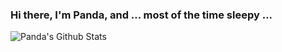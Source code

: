 ### Hi there, I'm Panda, and ... most of the time sleepy ... 

<img align="left" alt="Panda's Github Stats" src="https://github-readme-stats.vercel.app/api?username=SleepyPxnda&show_icons=true&hide_border=true&theme=dark" />
